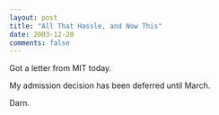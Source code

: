 ```yaml
---
layout: post
title: "All That Hassle, and Now This"
date: 2003-12-20
comments: false
---
```

Got a letter from MIT today.




My admission decision has been deferred until March.




Darn.
